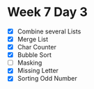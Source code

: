 # Week 7 Day 3
- [x] Combine several Lists
- [x] Merge List
- [x] Char Counter
- [x] Bubble Sort
- [ ] Masking
- [x] Missing Letter
- [x] Sorting Odd Number